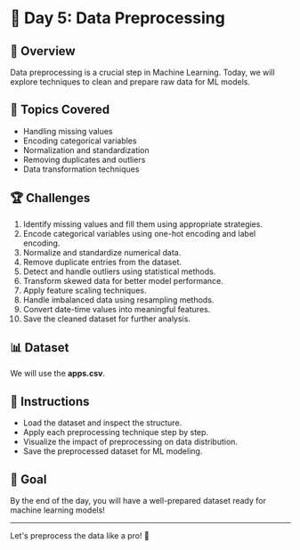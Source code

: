 # 📅 Day 5: Data Preprocessing

## 🚀 Overview
Data preprocessing is a crucial step in Machine Learning. Today, we will explore techniques to clean and prepare raw data for ML models.

## 📌 Topics Covered
- Handling missing values
- Encoding categorical variables
- Normalization and standardization
- Removing duplicates and outliers
- Data transformation techniques

## 🏆 Challenges
1. Identify missing values and fill them using appropriate strategies.
2. Encode categorical variables using one-hot encoding and label encoding.
3. Normalize and standardize numerical data.
4. Remove duplicate entries from the dataset.
5. Detect and handle outliers using statistical methods.
6. Transform skewed data for better model performance.
7. Apply feature scaling techniques.
8. Handle imbalanced data using resampling methods.
9. Convert date-time values into meaningful features.
10. Save the cleaned dataset for further analysis.

## 📊 Dataset
We will use the **apps.csv**.

## 📝 Instructions
- Load the dataset and inspect the structure.
- Apply each preprocessing technique step by step.
- Visualize the impact of preprocessing on data distribution.
- Save the preprocessed dataset for ML modeling.

## 🏁 Goal
By the end of the day, you will have a well-prepared dataset ready for machine learning models!

---
Let's preprocess the data like a pro! 🚀

